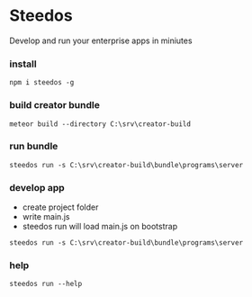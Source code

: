 # Steedos
Develop and run your enterprise apps in miniutes

### install 
```
npm i steedos -g
```

### build creator bundle
```
meteor build --directory C:\srv\creator-build
```

### run bundle
```
steedos run -s C:\srv\creator-build\bundle\programs\server
```

### develop app
- create project folder
- write main.js
- steedos run will load main.js on bootstrap
```
steedos run -s C:\srv\creator-build\bundle\programs\server
```

### help
```
steedos run --help
```
